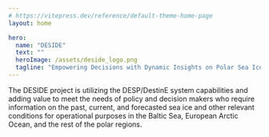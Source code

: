 ```yaml
---
# https://vitepress.dev/reference/default-theme-home-page
layout: home

hero:
  name: "DESIDE"
  text: ""
  heroImage: /assets/deside_logo.png
  tagline: "Empowering Decisions with Dynamic Insights on Polar Sea Ice Conditions"
---
```


The DESIDE project is utilizing the DESP/DestinE system capabilities and adding value to meet the needs of policy and decision makers who require information on the past, current, and forecasted sea ice and other relevant conditions for operational purposes in the Baltic Sea, European Arctic Ocean, and the rest of the polar regions.
